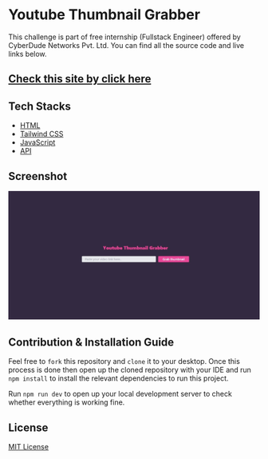 # Youtube Thumbnail Grabber
This challenge is part of free internship (Fullstack Engineer) offered by CyberDude Networks Pvt. Ltd. You can find all the source code and live links below.

## [Check this site by click here](https://yrd369.github.io/cyberdude-challenges/javascript/02-javascript-dom/05-youtube-thumbnail-grabber/dist/)

## Tech Stacks
- [HTML](https://developer.mozilla.org/en-US/docs/Web/HTML)
- [Tailwind CSS](https://tailwindcss.com/)
- [JavaScript](https://developer.mozilla.org/en-US/docs/Web/JavaScript)
- [API]()

## Screenshot
<img src="./assets/Screenshot_28-2-2024_232139_localhost.jpeg" />

## Contribution & Installation Guide

Feel free to ```fork``` this repository and ```clone``` it to your desktop. Once this process is done then open up the cloned repository with your IDE and run ```npm install``` to install the relevant dependencies to run this project.

Run ```npm run dev``` to open up your local development server to check whether everything is working fine.

## License
[MIT License](./license.md)